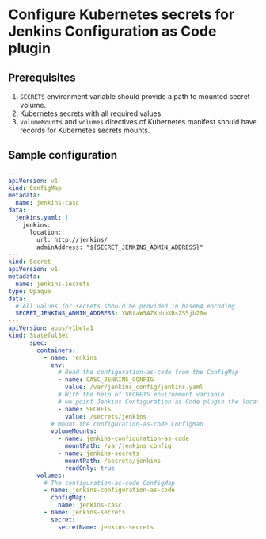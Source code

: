 # Configure Kubernetes secrets for Jenkins Configuration as Code plugin

## Prerequisites

1. `SECRETS` environment variable should provide a path to mounted secret volume.
2. Kubernetes secrets with all required values.
3. `volumeMounts` and `volumes` directives of Kubernetes manifest should have records for Kubernetes secrets mounts.

## Sample configuration

```yml
---
apiVersion: v1
kind: ConfigMap
metadata:
  name: jenkins-casc
data:
  jenkins.yaml: |
    jenkins:
      location:
        url: http://jenkins/
        adminAddress: "${SECRET_JENKINS_ADMIN_ADDRESS}"
---
kind: Secret
apiVersion: v1
metadata:
  name: jenkins-secrets
type: Opaque
data:
  # All values for secrets should be provided in base64 encoding
  SECRET_JENKINS_ADMIN_ADDRESS: YWRtaW5AZXhhbXBsZS5jb20=
---
apiVersion: apps/v1beta1
kind: StatefulSet
      spec:
        containers:
          - name: jenkins
            env:
              # Read the configuration-as-code from the ConfigMap
              - name: CASC_JENKINS_CONFIG
                value: /var/jenkins_config/jenkins.yaml
              # With the help of SECRETS environment variable
              # we point Jenkins Configuration as Code plugin the location of the secrets
              - name: SECRETS
                value: /secrets/jenkins
            # Mount the configuration-as-code ConfigMap
            volumeMounts:
              - name: jenkins-configuration-as-code
                mountPath: /var/jenkins_config
              - name: jenkins-secrets
                mountPath: /secrets/jenkins
                readOnly: true
        volumes:
          # The configuration-as-code ConfigMap
          - name: jenkins-configuration-as-code
            configMap:
              name: jenkins-casc
          - name: jenkins-secrets
            secret:
              secretName: jenkins-secrets
```

